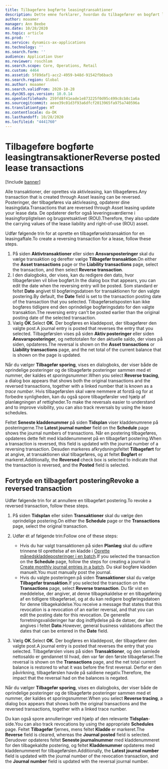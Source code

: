 ```yaml
---
title: Tilbageføre bogførte leasingtransaktioner
description: Dette emne forklarer, hvordan du tilbagefører en bogført leasingtransaktion. Alle transaktioner, der oprettes via aktivleasing, kan tilbageføres.
author: moaamer
manager: Ann Beebe
ms.date: 10/28/2020
ms.topic: article
ms.prod: ''
ms.service: dynamics-ax-applications
ms.technology: ''
ms.search.form: ''
audience: Application User
ms.reviewer: roschlom
ms.search.scope: Core, Operations, Retail
ms.custom: 4464
ms.assetid: 5f89daf1-acc2-4959-b48d-91542fb6bacb
ms.search.region: Global
ms.author: moaamer
ms.search.validFrom: 2020-10-28
ms.dyn365.ops.version: 10.0.14
ms.openlocfilehash: 259fd8f41eade1e873225f0d95c499c8cb8c1a6a
ms.sourcegitcommit: aeee39c01d3f93a6dfcf2013965fa975a740596a
ms.translationtype: HT
ms.contentlocale: da-DK
ms.lasthandoff: 10/28/2020
ms.locfileid: "4441760"
---
```

# <a name="reverse-posted-lease-transactions"></a><span data-ttu-id="bdb5b-104">Tilbageføre bogførte leasingtransaktioner</span><span class="sxs-lookup"><span data-stu-id="bdb5b-104">Reverse posted lease transactions</span></span>

[!include [banner](../includes/banner.md)]

<span data-ttu-id="bdb5b-105">Alle transaktioner, der oprettes via aktivleasing, kan tilbageføres.</span><span class="sxs-lookup"><span data-stu-id="bdb5b-105">Any transaction that is created through Asset leasing can be reversed.</span></span> <span data-ttu-id="bdb5b-106">Posteringer, der tilbageføres via aktivleasing, opdaterer dine leasingdata.</span><span class="sxs-lookup"><span data-stu-id="bdb5b-106">Transactions that are reversed through Asset leasing update your lease data.</span></span> <span data-ttu-id="bdb5b-107">De opdaterer derfor også leveringsværdierne i leasingforpligtelsen og brugsretsaktivet (ROU).</span><span class="sxs-lookup"><span data-stu-id="bdb5b-107">Therefore, they also update the carrying values of the lease liability and right-of-use (ROU) asset.</span></span>

<span data-ttu-id="bdb5b-108">Udfør følgende trin for at oprette en tilbageførselstransaktion for en leasingaftale.</span><span class="sxs-lookup"><span data-stu-id="bdb5b-108">To create a reversing transaction for a lease, follow these steps.</span></span>

1. <span data-ttu-id="bdb5b-109">På siden **Aktivtransaktioner** eller siden **Ansvarsposteringer** skal du vælge transaktion og derefter vælge **Tilbagefør transaktion**.</span><span class="sxs-lookup"><span data-stu-id="bdb5b-109">On either the **Asset transactions** page or the **Liability transactions** page, select the transaction, and then select **Reverse transaction**.</span></span>
2. <span data-ttu-id="bdb5b-110">I den dialogboks, der vises, kan du redigere den dato, hvor tilbageførslen vil blive bogført.</span><span class="sxs-lookup"><span data-stu-id="bdb5b-110">In the dialog box that appears, you can edit the date when the reversing entry will be posted.</span></span> <span data-ttu-id="bdb5b-111">Som standard er feltet **Dato** angivet til bogføringsdatoen for transaktionen for den valgte postering.</span><span class="sxs-lookup"><span data-stu-id="bdb5b-111">By default, the **Date** field is set to the transaction posting date of the transaction that you selected.</span></span> <span data-ttu-id="bdb5b-112">Tilbageførselsposten kan ikke bogføres tidligere end den oprindelige bogføringsdato for den valgte transaktion.</span><span class="sxs-lookup"><span data-stu-id="bdb5b-112">The reversing entry can't be posted earlier than the original posting date of the selected transaction.</span></span>
3. <span data-ttu-id="bdb5b-113">Vælg **OK**.</span><span class="sxs-lookup"><span data-stu-id="bdb5b-113">Select **OK**.</span></span> <span data-ttu-id="bdb5b-114">Der bogføres en kladdepost, der tilbagefører den valgte post.</span><span class="sxs-lookup"><span data-stu-id="bdb5b-114">A journal entry is posted that reverses the entry that you selected.</span></span> <span data-ttu-id="bdb5b-115">Tilbageførslen vises på siden **Aktiv posteringer** eller siden **Ansvarsposteringer**, og nettototalen for den aktuelle saldo, der vises på siden, opdateres.</span><span class="sxs-lookup"><span data-stu-id="bdb5b-115">The reversal is shown on the **Asset transactions** or **Liability transactions** page, and the net total of the current balance that is shown on the page is updated.</span></span>

<span data-ttu-id="bdb5b-116">Når du vælger **Tilbagefør sporing**, vises en dialogboks, der viser både de oprindelige posteringer og de tilbageførte posteringer sammen med et nummer, der kaldes et *sporingsnummer*.</span><span class="sxs-lookup"><span data-stu-id="bdb5b-116">When you select **Reverse tracing**, a dialog box appears that shows both the original transactions and the reversed transactions, together with a linked number that is known as a *trace number*.</span></span> <span data-ttu-id="bdb5b-117">Hvis tilbageførslen skal være nemmere at forstå og for at forbedre synligheden, kan du også spore tilbageførsler ved hjælp af planlægningen af rettigheder.</span><span class="sxs-lookup"><span data-stu-id="bdb5b-117">To make the reversals easier to understand and to improve visibility, you can also track reversals by using the lease schedules.</span></span>

<span data-ttu-id="bdb5b-118">Feltet **Seneste kladdenummer** på siden **Tidsplan** viser kladdenumrene på posteringerne.</span><span class="sxs-lookup"><span data-stu-id="bdb5b-118">The **Latest journal number** field on the **Schedule** page shows the journal numbers of transactions.</span></span> <span data-ttu-id="bdb5b-119">Når en postering tilbageføres, opdateres dette felt med kladdenummeret på en tilbageført postering.</span><span class="sxs-lookup"><span data-stu-id="bdb5b-119">When a transaction is reversed, this field is updated with the journal number of a reversing transaction.</span></span> <span data-ttu-id="bdb5b-120">Desuden markeres afkrydsningsfeltet **Tilbageført** for at angive, at transaktionen skal tilbageføres, og at feltet **Bogført** er markeret.</span><span class="sxs-lookup"><span data-stu-id="bdb5b-120">Additionally, the **Reversed** check box is selected to indicate that the transaction is reversed, and the **Posted** field is selected.</span></span>

## <a name="revoke-a-reversed-transaction"></a><span data-ttu-id="bdb5b-121">Fortryde en tilbageført postering</span><span class="sxs-lookup"><span data-stu-id="bdb5b-121">Revoke a reversed transaction</span></span>

<span data-ttu-id="bdb5b-122">Udfør følgende trin for at annullere en tilbageført postering.</span><span class="sxs-lookup"><span data-stu-id="bdb5b-122">To revoke a reversed transaction, follow these steps.</span></span>

1. <span data-ttu-id="bdb5b-123">På siden **Tidsplan** eller siden **Transaktioner** skal du vælge den oprindelige postering.</span><span class="sxs-lookup"><span data-stu-id="bdb5b-123">On either the **Schedule** page or the **Transactions** page, select the original transaction.</span></span>
2. <span data-ttu-id="bdb5b-124">Udfør ét af følgende trin:</span><span class="sxs-lookup"><span data-stu-id="bdb5b-124">Follow one of these steps:</span></span>

    - <span data-ttu-id="bdb5b-125">Hvis du har valgt transaktionen på siden **Planlæg** skal du udføre trinnene til oprettelse af en kladde i [Oprette månedskladdeposteringer i en batch](create-monthly-journals-batch.md).</span><span class="sxs-lookup"><span data-stu-id="bdb5b-125">If you selected the transaction on the **Schedule** page, follow the steps for creating a journal in [Create monthly journal entries in a batch](create-monthly-journals-batch.md).</span></span> <span data-ttu-id="bdb5b-126">Du skal bogføre kladden manuelt.</span><span class="sxs-lookup"><span data-stu-id="bdb5b-126">You must manually post the journal.</span></span>
    - <span data-ttu-id="bdb5b-127">Hvis du valgte posteringen på siden **Transaktioner** skal du vælge **Tilbagefør transaktion**.</span><span class="sxs-lookup"><span data-stu-id="bdb5b-127">If you selected the transaction on the **Transactions** page, select **Reverse transaction**.</span></span> <span data-ttu-id="bdb5b-128">Du får vist en meddelelse, der angiver, at denne tilbagekaldelse er en tilbageføring af en tidligere tilbageførsel, og at du kan redigere bogføringsdatoen for denne tilbagekaldelse.</span><span class="sxs-lookup"><span data-stu-id="bdb5b-128">You receive a message that states that this revocation is a revocation of an earlier reversal, and that you can edit the posting date for this revocation.</span></span> <span data-ttu-id="bdb5b-129">De generelle forretningsvalideringer har dog indflydelse på de datoer, der kan angives i feltet **Dato**.</span><span class="sxs-lookup"><span data-stu-id="bdb5b-129">However, general business validations affect the dates that can be entered in the **Date** field.</span></span> 

3. <span data-ttu-id="bdb5b-130">Vælg **OK**.</span><span class="sxs-lookup"><span data-stu-id="bdb5b-130">Select **OK**.</span></span> <span data-ttu-id="bdb5b-131">Der bogføres en kladdepost, der tilbagefører den valgte post.</span><span class="sxs-lookup"><span data-stu-id="bdb5b-131">A journal entry is posted that reverses the entry that you selected.</span></span> <span data-ttu-id="bdb5b-132">Tilbageførslen vises på siden **Transaktioner**, og den samlede nettosaldo er gendannet til hvad, den var før den første tilbageførsel.</span><span class="sxs-lookup"><span data-stu-id="bdb5b-132">The reversal is shown on the **Transactions** page, and the net total current balance is restored to what it was before the first reversal.</span></span> <span data-ttu-id="bdb5b-133">Derfor er den påvirkning, tilbageførslen havde på saldiene negativ.</span><span class="sxs-lookup"><span data-stu-id="bdb5b-133">Therefore, the impact that the reversal had on the balances is negated.</span></span>

<span data-ttu-id="bdb5b-134">Når du vælger **Tilbagefør sporing**, vises en dialogboks, der viser både de oprindelige posteringer og de tilbageførte posteringer sammen med et nummer, der kaldes et sporingsnummer.</span><span class="sxs-lookup"><span data-stu-id="bdb5b-134">When you select **Reverse tracing**, a dialog box appears that shows both the original transactions and the reversed transactions, together with a linked trace number.</span></span>

<span data-ttu-id="bdb5b-135">Du kan også spore annulleringer ved hjælp af den relevante **Tidsplan**-side.</span><span class="sxs-lookup"><span data-stu-id="bdb5b-135">You can also track revocations by using the appropriate **Schedules** page.</span></span> <span data-ttu-id="bdb5b-136">Feltet **Tilbagefør** fjernes, mens feltet **Kladde** er markeret.</span><span class="sxs-lookup"><span data-stu-id="bdb5b-136">The **Reverse** field is cleared, whereas the **Journal posted** field is selected.</span></span> <span data-ttu-id="bdb5b-137">Derudover opdateres feltet **Seneste journalnummer** med kladdenummeret for den tilbagekaldte postering, og feltet **Kladdenummer** opdateres med kladdenummeret for tilbageførslen.</span><span class="sxs-lookup"><span data-stu-id="bdb5b-137">Additionally, the **Latest journal number** field is updated with the journal number of the revocation transaction, and the **Journal number** field is updated with the reversal journal number.</span></span>
